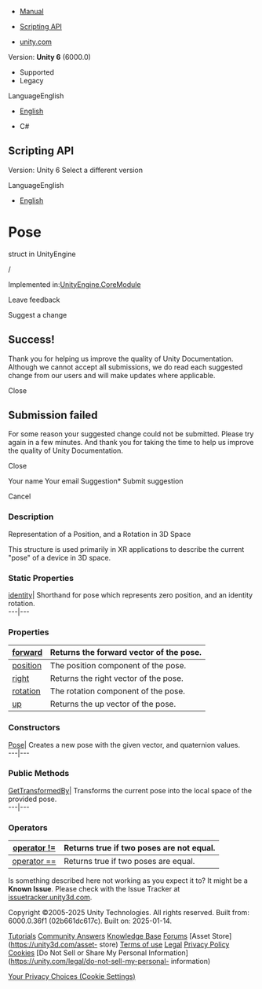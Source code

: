 [ ]()

  * [Manual](../Manual/index.html)
  * [Scripting API](../ScriptReference/index.html)

  * [unity.com](https://unity.com/)

Version: **Unity 6** (6000.0)

  * Supported
  * Legacy

LanguageEnglish

  * [English]()

  * C#

[ ](https://docs.unity3d.com)

## Scripting API

Version: Unity 6 Select a different version

LanguageEnglish

  * [English]()

# Pose

struct in UnityEngine

/

Implemented in:[UnityEngine.CoreModule](UnityEngine.CoreModule.html)

Leave feedback

Suggest a change

## Success!

Thank you for helping us improve the quality of Unity Documentation. Although
we cannot accept all submissions, we do read each suggested change from our
users and will make updates where applicable.

Close

## Submission failed

For some reason your suggested change could not be submitted. Please <a>try
again</a> in a few minutes. And thank you for taking the time to help us
improve the quality of Unity Documentation.

Close

Your name Your email Suggestion* Submit suggestion

Cancel

[ ]()

### Description

Representation of a Position, and a Rotation in 3D Space

This structure is used primarily in XR applications to describe the current
"pose" of a device in 3D space.

### Static Properties

[identity](Pose-identity.html)| Shorthand for pose which represents zero
position, and an identity rotation.  
---|---  
  
### Properties

[forward](Pose-forward.html)| Returns the forward vector of the pose.  
---|---  
[position](Pose-position.html)| The position component of the pose.  
[right](Pose-right.html)| Returns the right vector of the pose.  
[rotation](Pose-rotation.html)| The rotation component of the pose.  
[up](Pose-up.html)| Returns the up vector of the pose.  
  
### Constructors

[Pose](Pose-ctor.html)| Creates a new pose with the given vector, and
quaternion values.  
---|---  
  
### Public Methods

[GetTransformedBy](Pose.GetTransformedBy.html)| Transforms the current pose
into the local space of the provided pose.  
---|---  
  
### Operators

[operator !=](Pose-operator_ne.html)| Returns true if two poses are not equal.  
---|---  
[operator ==](Pose-operator_eq.html)| Returns true if two poses are equal.  
  
Is something described here not working as you expect it to? It might be a
**Known Issue**. Please check with the Issue Tracker at
[issuetracker.unity3d.com](https://issuetracker.unity3d.com).

Copyright ©2005-2025 Unity Technologies. All rights reserved. Built from:
6000.0.36f1 (02b661dc617c). Built on: 2025-01-14.

[Tutorials](https://unity3d.com/learn) [Community
Answers](https://answers.unity3d.com) [Knowledge
Base](https://support.unity3d.com/hc/en-us)
[Forums](https://forum.unity3d.com) [Asset Store](https://unity3d.com/asset-
store) [Terms of use](https://docs.unity3d.com/Manual/TermsOfUse.html)
[Legal](https://unity.com/legal) [Privacy
Policy](https://unity.com/legal/privacy-policy)
[Cookies](https://unity.com/legal/cookie-policy) [Do Not Sell or Share My
Personal Information](https://unity.com/legal/do-not-sell-my-personal-
information)

[Your Privacy Choices (Cookie Settings)](javascript:void\(0\);)

